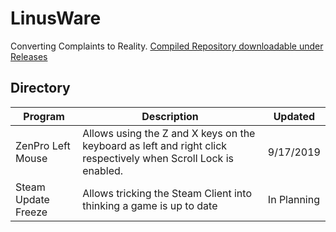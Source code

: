 # LinusWare
Converting Complaints to Reality. [Compiled Repository downloadable under Releases](https://github.com/rcmaehl/LinusWare/releases)

## Directory
Program|Description|Updated
--|--|--
ZenPro Left Mouse|Allows using the Z and X keys on the keyboard as left and right click respectively when Scroll Lock is enabled.|9/17/2019
Steam Update Freeze|Allows tricking the Steam Client into thinking a game is up to date|In Planning
